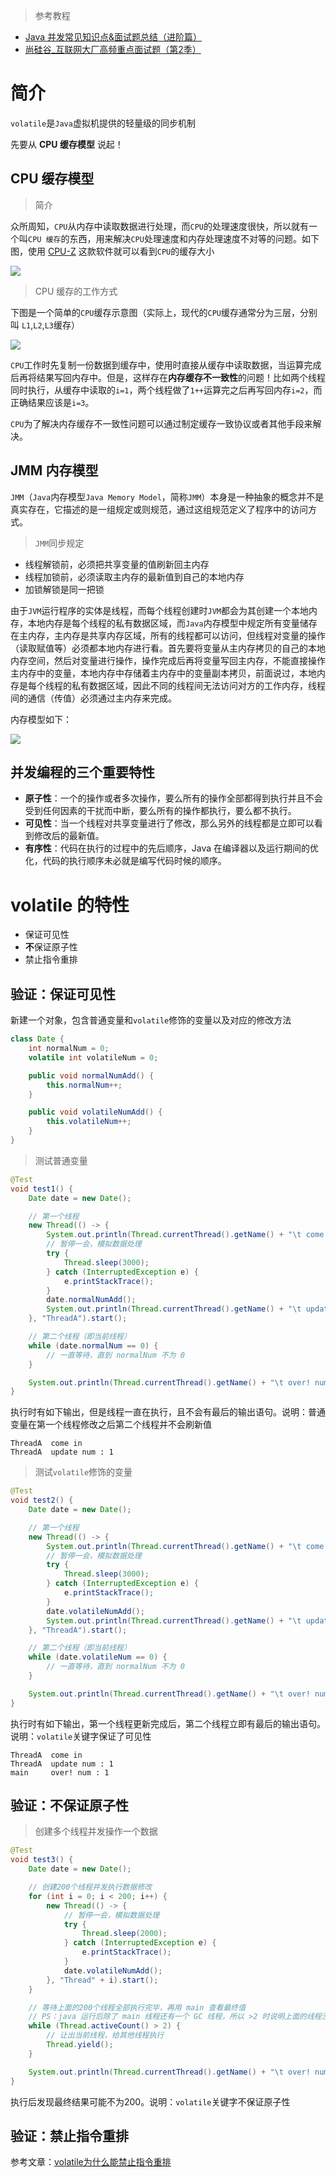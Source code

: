 > 参考教程

- [Java 并发常见知识点&面试题总结（进阶篇）](https://javaguide.cn/java/concurrent/java并发进阶常见面试题总结/)
- [尚硅谷_互联网大厂高频重点面试题（第2季）](http://www.atguigu.com/download_detail.shtml?v=130)

# 简介

`volatile`是`Java`虚拟机提供的轻量级的同步机制

先要从 **CPU 缓存模型** 说起！

## CPU 缓存模型

> 简介

众所周知，`CPU`从内存中读取数据进行处理，而`CPU`的处理速度很快，所以就有一个叫`CPU 缓存`的东西，用来解决`CPU`处理速度和内存处理速度不对等的问题。如下图，使用 [CPU-Z](https://www.cpuid.com/softwares/cpu-z.html) 这款软件就可以看到`CPU`的缓存大小

![](https://cdn.maxqiu.com/upload/60ea4c829d534703bce7d0e841e3f86e.jpg)

> CPU 缓存的工作方式

下图是一个简单的`CPU`缓存示意图（实际上，现代的`CPU`缓存通常分为三层，分别叫 `L1`,`L2`,`L3`缓存）

![](https://cdn.maxqiu.com/upload/23372721c32b468e9f636154b159e11d.png)

`CPU`工作时先复制一份数据到缓存中，使用时直接从缓存中读取数据，当运算完成后再将结果写回内存中。但是，这样存在**内存缓存不一致性**的问题！比如两个线程同时执行，从缓存中读取的`i=1`，两个线程做了`1++`运算完之后再写回内存`i=2`，而正确结果应该是`i=3`。

`CPU`为了解决内存缓存不一致性问题可以通过制定缓存一致协议或者其他手段来解决。

## JMM 内存模型

`JMM`（`Java`内存模型`Java Memory Model`，简称`JMM`）本身是一种抽象的概念并不是真实存在，它描述的是一组规定或则规范，通过这组规范定义了程序中的访问方式。

> `JMM`同步规定

- 线程解锁前，必须把共享变量的值刷新回主内存
- 线程加锁前，必须读取主内存的最新值到自己的本地内存
- 加锁解锁是同一把锁

由于`JVM`运行程序的实体是线程，而每个线程创建时`JVM`都会为其创建一个本地内存，本地内存是每个线程的私有数据区域，而`Java`内存模型中规定所有变量储存在主内存，主内存是共享内存区域，所有的线程都可以访问，但线程对变量的操作（读取赋值等）必须都本地内存进行看。首先要将变量从主内存拷贝的自己的本地内存空间，然后对变量进行操作，操作完成后再将变量写回主内存，不能直接操作主内存中的变量，本地内存中存储着主内存中的变量副本拷贝，前面说过，本地内存是每个线程的私有数据区域，因此不同的线程间无法访问对方的工作内存，线程间的通信（传值）必须通过主内存来完成。

内存模型如下：

![](https://cdn.maxqiu.com/upload/eeddf842b4484578ae7ccea2ad9f79fe.png)

## 并发编程的三个重要特性

- **原子性**：一个的操作或者多次操作，要么所有的操作全部都得到执行并且不会受到任何因素的干扰而中断，要么所有的操作都执行，要么都不执行。
- **可见性**：当一个线程对共享变量进行了修改，那么另外的线程都是立即可以看到修改后的最新值。
- **有序性**：代码在执行的过程中的先后顺序，Java 在编译器以及运行期间的优化，代码的执行顺序未必就是编写代码时候的顺序。

# volatile 的特性

- 保证可见性
- **不**保证原子性
- 禁止指令重排

## 验证：保证可见性

新建一个对象，包含普通变量和`volatile`修饰的变量以及对应的修改方法

```java
class Date {
    int normalNum = 0;
    volatile int volatileNum = 0;

    public void normalNumAdd() {
        this.normalNum++;
    }

    public void volatileNumAdd() {
        this.volatileNum++;
    }
}
```

> 测试普通变量

```java
@Test
void test1() {
    Date date = new Date();

    // 第一个线程
    new Thread(() -> {
        System.out.println(Thread.currentThread().getName() + "\t come in");
        // 暂停一会，模拟数据处理
        try {
            Thread.sleep(3000);
        } catch (InterruptedException e) {
            e.printStackTrace();
        }
        date.normalNumAdd();
        System.out.println(Thread.currentThread().getName() + "\t update num : " + date.normalNum);
    }, "ThreadA").start();

    // 第二个线程（即当前线程）
    while (date.normalNum == 0) {
        // 一直等待，直到 normalNum 不为 0
    }

    System.out.println(Thread.currentThread().getName() + "\t over! num : " + date.normalNum);
}
```

执行时有如下输出，但是线程一直在执行，且不会有最后的输出语句。说明：普通变量在第一个线程修改之后第二个线程并不会刷新值

```
ThreadA	 come in
ThreadA	 update num : 1
```

> 测试`volatile`修饰的变量

```java
@Test
void test2() {
    Date date = new Date();

    // 第一个线程
    new Thread(() -> {
        System.out.println(Thread.currentThread().getName() + "\t come in");
        // 暂停一会，模拟数据处理
        try {
            Thread.sleep(3000);
        } catch (InterruptedException e) {
            e.printStackTrace();
        }
        date.volatileNumAdd();
        System.out.println(Thread.currentThread().getName() + "\t update num : " + date.volatileNum);
    }, "ThreadA").start();

    // 第二个线程（即当前线程）
    while (date.volatileNum == 0) {
        // 一直等待，直到 normalNum 不为 0
    }

    System.out.println(Thread.currentThread().getName() + "\t over! num : " + date.volatileNum);
}
```

执行时有如下输出，第一个线程更新完成后，第二个线程立即有最后的输出语句。说明：`volatile`关键字保证了可见性

```
ThreadA	 come in
ThreadA	 update num : 1
main	 over! num : 1
```

## 验证：不保证原子性

> 创建多个线程并发操作一个数据

```java
@Test
void test3() {
    Date date = new Date();

    // 创建200个线程并发执行数据修改
    for (int i = 0; i < 200; i++) {
        new Thread(() -> {
            // 暂停一会，模拟数据处理
            try {
                Thread.sleep(2000);
            } catch (InterruptedException e) {
                e.printStackTrace();
            }
            date.volatileNumAdd();
        }, "Thread" + i).start();
    }

    // 等待上面的200个线程全部执行完毕，再用 main 查看最终值
    // PS：java 运行后除了 main 线程还有一个 GC 线程，所以 >2 时说明上面的线程没有全部结束
    while (Thread.activeCount() > 2) {
        // 让出当前线程，给其他线程执行
        Thread.yield();
    }

    System.out.println(Thread.currentThread().getName() + "\t over! num : " + date.volatileNum);
}
```

执行后发现最终结果可能不为200。说明：`volatile`关键字不保证原子性

## 验证：禁止指令重排

参考文章：[volatile为什么能禁止指令重排](https://www.chuckfang.com/2020/07/05/volatile/)
